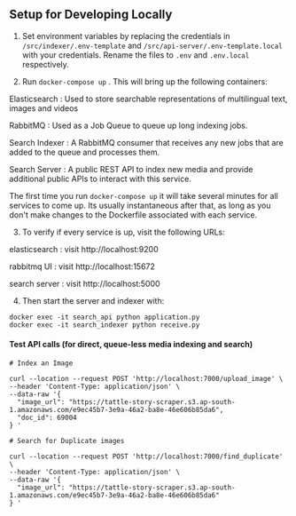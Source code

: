 ## Setup for Developing Locally

1. Set environment variables by replacing the credentials in `/src/indexer/.env-template` and `/src/api-server/.env-template.local` with your credentials. Rename the files to `.env` and `.env.local` respectively.

2. Run `docker-compose up` . This will bring up the following containers:


Elasticsearch : Used to store searchable representations of multilingual text, images and videos  

RabbitMQ : Used as a Job Queue to queue up long indexing jobs.

Search Indexer : A RabbitMQ consumer that receives any new jobs that are added to the queue and processes them.  

Search Server : A public REST API to index new media and provide additional public APIs to interact with this service.  


The first time you run `docker-compose up` it will take several minutes for all services to come up. Its usually instantaneous after that, as long as you don't make changes to the Dockerfile associated with each service. 

3. To verify if every service is up, visit the following URLs:

elasticsearch : visit http://localhost:9200

rabbitmq UI : visit http://localhost:15672

search server : visit http://localhost:5000

4. Then start the server and indexer with:

```
docker exec -it search_api python application.py
docker exec -it search_indexer python receive.py
```

#### Test API calls (for direct, queue-less media indexing and search)

```
# Index an Image

curl --location --request POST 'http://localhost:7000/upload_image' \
--header 'Content-Type: application/json' \
--data-raw '{
  "image_url": "https://tattle-story-scraper.s3.ap-south-1.amazonaws.com/e9ec45b7-3e9a-46a2-ba8e-46e606b85da6",
  "doc_id": 69004
} '

# Search for Duplicate images

curl --location --request POST 'http://localhost:7000/find_duplicate' \
--header 'Content-Type: application/json' \
--data-raw '{
  "image_url": "https://tattle-story-scraper.s3.ap-south-1.amazonaws.com/e9ec45b7-3e9a-46a2-ba8e-46e606b85da6"
} '
```
